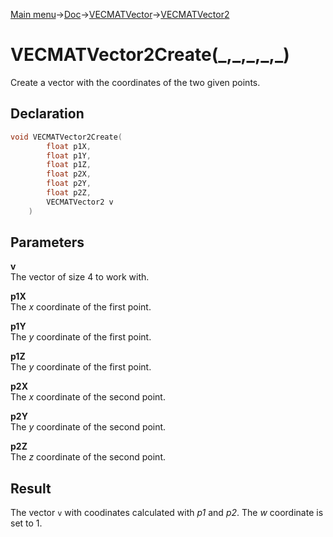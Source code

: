 [Main menu](../../../../Readme.md)->[Doc](../../../VECMATKit.md)->[VECMATVector](../../VECMATVector.md)->[VECMATVector2](../../VECMATVector2.md)

# VECMATVector2Create(\_,\_,\_,\_,\_)
Create a vector with the coordinates of the two given points.

## **Declaration**
```C
void VECMATVector2Create(
        float p1X,
        float p1Y,
        float p1Z,
        float p2X,
        float p2Y,
        float p2Z,
        VECMATVector2 v
    )
```


## **Parameters**
**v**\
The vector of size 4 to work with.

**p1X**\
The _x_ coordinate of the first point.

**p1Y**\
The _y_ coordinate of the first point.

**p1Z**\
The _y_ coordinate of the first point.

**p2X**\
The _x_ coordinate of the second point.

**p2Y**\
The _y_ coordinate of the second point.

**p2Z**\
The _z_ coordinate of the second point.

## **Result**
The vector `v` with coodinates calculated with _p1_ and _p2_. The _w_ coordinate is set to 1.
